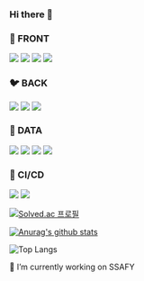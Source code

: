 ### Hi there 👋

### 🌼 FRONT

<img src="https://img.shields.io/badge/html5-E34F26?style=for-the-badge&logo=html5&logoColor=white"> <img src="https://img.shields.io/badge/css-1572B6?style=for-the-badge&logo=css3&logoColor=white"> <img src="https://img.shields.io/badge/react.js-61DAFB?style=for-the-badge&logo=react&logoColor=white"> <img src="https://img.shields.io/badge/typescript-3178C6?style=for-the-badge&logo=typescript&logoColor=white">

### 🐦 BACK

<img src="https://img.shields.io/badge/python-3776AB?style=for-the-badge&logo=python&logoColor=white"> <img src="https://img.shields.io/badge/django-092E20?style=for-the-badge&logo=django&logoColor=white"> <img src="https://img.shields.io/badge/fastapi-009688?style=for-the-badge&logo=fastapi&logoColor=white"> 

### 🧸 DATA

<img src="https://img.shields.io/badge/Numpy-013243?style=for-the-badge&logo=numpy&logoColor=white"> <img src="https://img.shields.io/badge/pandas-150458?style=for-the-badge&logo=pandas&logoColor=white"> <img src="https://img.shields.io/badge/scikit-learn-F7931E?style=for-the-badge&logo=scikit-learn&logoColor=white"> <img src="https://img.shields.io/badge/MySQL-4479A1?style=for-the-badge&logo=MySQL&logoColor=white"> 

### 🥑 CI/CD

<img src="https://img.shields.io/badge/Git-F05032?style=for-the-badge&logo=Git&logoColor=white"> <img src="https://img.shields.io/badge/jenkins-#D24939?style=for-the-badge&logo=jenkins&logoColor=white"> 

[![Solved.ac
프로필](http://mazassumnida.wtf/api/v2/generate_badge?boj=beckhem96)](https://solved.ac/beckhem96)

[![Anurag's github stats](https://github-readme-stats.vercel.app/api?username=beckhem96)](https://github.com/anuraghazra/github-readme-stats)


![Top Langs](https://github-readme-stats.vercel.app/api/top-langs/?username=beckhem96&layout=demo&theme=cobalt)





 🔭 I’m currently working on SSAFY
